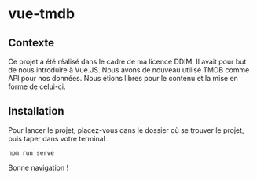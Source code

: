 # vue-tmdb

## Contexte

Ce projet a été réalisé dans le cadre de ma licence DDIM. Il avait pour but de nous introduire à Vue.JS. Nous avons de nouveau utilisé TMDB comme API pour nos données. Nous étions libres pour le contenu et la mise en forme de celui-ci.

## Installation

Pour lancer le projet, placez-vous dans le dossier où se trouver le projet, puis taper dans votre terminal :

```
npm run serve
```

Bonne navigation !
